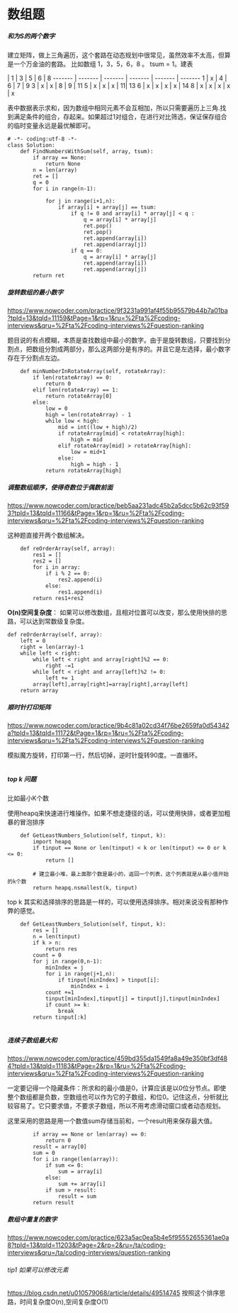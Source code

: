 # 数组题
##### 和为S的两个数字
建立矩阵，做上三角遍历，这个套路在动态规划中很常见，虽然效率不太高，但算是一个万金油的套路。
比如数组 1，3，5，6，8 。 tsum = 1。建表

 | 1 | 3 | 5 | 6 | 8
------- | ------- | ------- | ------- | ------- | -------
1 | x | 4 | 6 | 7 | 9
3 | x | x | 8 | 9 | 11
5 | x | x | x | 11| 13
6 | x | x | x | x | 14
8 | x | x | x | x | x

表中数据表示求和，因为数组中相同元素不会互相加，所以只需要遍历上三角.找到满足条件的组合，存起来。如果超过1对组合，在进行对比筛选，保证保存组合的临时变量永远是最优解即可。


```
# -*- coding:utf-8 -*-
class Solution:
    def FindNumbersWithSum(self, array, tsum):
        if array == None:
            return None
        n = len(array)
        ret = []
        q = 0
        for i in range(n-1):
            
            for j in range(i+1,n):
                if array[i] + array[j] == tsum:
                    if q != 0 and array[i] * array[j] < q :
                        q = array[i] * array[j]
                        ret.pop()
                        ret.pop()
                        ret.append(array[i])
                        ret.append(array[j])
                    if q == 0:
                        q = array[i] * array[j]
                        ret.append(array[i])
                        ret.append(array[j])
        return ret            
```

##### 旋转数组的最小数字
https://www.nowcoder.com/practice/9f3231a991af4f55b95579b44b7a01ba?tpId=13&tqId=11159&tPage=1&rp=1&ru=%2Fta%2Fcoding-interviews&qru=%2Fta%2Fcoding-interviews%2Fquestion-ranking

题目说的有点模糊，本质是查找数组中最小的数字。由于是旋转数组，只要找到分割点，把数组分割成两部分，那么这两部分是有序的。并且它是左选择，最小数字存在于分割点左边。

```
    def minNumberInRotateArray(self, rotateArray):
        if len(rotateArray) == 0:
            return 0
        elif len(rotateArray) == 1:
            return rotateArray[0]
        else:
            low = 0
            high = len(rotateArray) - 1
            while low < high:
                mid = int((low + high)/2)
                if rotateArray[mid] < rotateArray[high]:
                    high = mid
                elif rotateArray[mid] > rotateArray[high]:
                    low = mid+1
                else:
                    high = high - 1
            return rotateArray[high]
```

##### 调整数组顺序，使得奇数位于偶数前面
https://www.nowcoder.com/practice/beb5aa231adc45b2a5dcc5b62c93f593?tpId=13&tqId=11166&tPage=1&rp=1&ru=%2Fta%2Fcoding-interviews&qru=%2Fta%2Fcoding-interviews%2Fquestion-ranking

这种题直接开两个数组解决。


```
    def reOrderArray(self, array):
        res1 = []
        res2 = []
        for i in array:
            if i % 2 == 0:
                res2.append(i)
            else:
                res1.append(i)
        return res1+res2
```
**O(n)空间复杂度**：
如果可以修改数组，且相对位置可以改变，那么使用快排的思路，可以达到常数级复杂度。
```
def reOrderArray(self, array):
    left = 0
    right = len(array)-1
    while left < right:
        while left < right and array[right]%2 == 0:
            right -=1
        while left < right and array[left]%2 != 0:
            left += 1
        array[left],array[right]=array[right],array[left]
    return array

```

##### 顺时针打印矩阵
https://www.nowcoder.com/practice/9b4c81a02cd34f76be2659fa0d54342a?tpId=13&tqId=11172&tPage=1&rp=1&ru=%2Fta%2Fcoding-interviews&qru=%2Fta%2Fcoding-interviews%2Fquestion-ranking

模拟魔方旋转，打印第一行，然后切掉，逆时针旋转90度。一直循环。

```

```


##### top k 问题
比如最小K个数

使用heapq来快速进行堆操作。如果不想走捷径的话，可以使用快排，或者更加粗暴的冒泡排序
```
    def GetLeastNumbers_Solution(self, tinput, k):
        import heapq
        if tinput == None or len(tinput) < k or len(tinput) <= 0 or k <= 0:
            return []

        # 建立最小堆，最上面那个数是最小的，返回一个列表，这个列表就是从最小值开始的k个数
        return heapq.nsmallest(k, tinput)
```

top k 其实和选择排序的思路是一样的，可以使用选择排序。相对来说没有那种作弊的感觉。

```
    def GetLeastNumbers_Solution(self, tinput, k):
        res = []
        n = len(tinput)
        if k > n:
            return res
        count = 0
        for j in range(0,n-1):
            minIndex = j
            for i in range(j+1,n):
                if tinput[minIndex] > tinput[i]:
                    minIndex = i
            count +=1
            tinput[minIndex],tinput[j] = tinput[j],tinput[minIndex]
            if count >= k:
                break
        return tinput[:k]
        
```

##### 连续子数组最大和
https://www.nowcoder.com/practice/459bd355da1549fa8a49e350bf3df484?tpId=13&tqId=11183&tPage=2&rp=1&ru=%2Fta%2Fcoding-interviews&qru=%2Fta%2Fcoding-interviews%2Fquestion-ranking

一定要记得一个隐藏条件：所求和的最小值是0，计算应该是以0位分节点。即使整个数组都是负数，空数组也可以作为它的子数组，和位0。记住这点，分析就比较容易了。它只要求值，不要求子数组，所以不用考虑滑动窗口或者动态规划。

这里采用的思路是用一个数值sum存储当前和，一个result用来保存最大值。
```
        if array == None or len(array) == 0:
            return 0
        result = array[0]
        sum = 0
        for i in range(len(array)):
            if sum <= 0:
                sum = array[i]
            else:
                sum += array[i]
            if sum > result:
                result = sum
        return result
```
##### 数组中重复的数字
https://www.nowcoder.com/practice/623a5ac0ea5b4e5f95552655361ae0a8?tpId=13&tqId=11203&tPage=2&rp=2&ru=/ta/coding-interviews&qru=/ta/coding-interviews/question-ranking

###### tip1 如果可以修改元素
https://blog.csdn.net/u010579068/article/details/49514745
按照这个排序思路，时间复杂度O(n),空间复杂度O(1)




